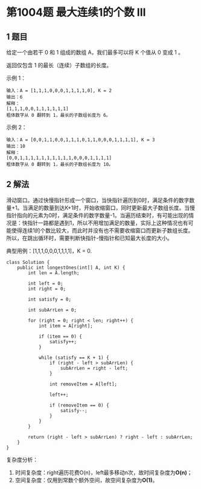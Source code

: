# 第1004题 最大连续1的个数 III

## 1 题目

给定一个由若干 0 和 1 组成的数组 A，我们最多可以将 K 个值从 0 变成 1 。

返回仅包含 1 的最长（连续）子数组的长度。

示例 1：

```
输入：A = [1,1,1,0,0,0,1,1,1,1,0], K = 2
输出：6
解释： 
[1,1,1,0,0,1,1,1,1,1,1]
粗体数字从 0 翻转到 1，最长的子数组长度为 6。
```

示例 2：

```
输入：A = [0,0,1,1,0,0,1,1,1,0,1,1,0,0,0,1,1,1,1], K = 3
输出：10
解释：
[0,0,1,1,1,1,1,1,1,1,1,1,0,0,0,1,1,1,1]
粗体数字从 0 翻转到 1，最长的子数组长度为 10。
```

## 2 解法

滑动窗口。通过快慢指针形成一个窗口，当快指针遍历到0时，满足条件的数字数量+1。当满足的数量到达K+1时，开始收缩窗口，同时更新最大子数组长度。当慢指针指向的元素为0时，满足条件的数字数量-1。当遍历结束时，有可能出现的情况是：快指针一路都是遇到1，所以不用增加满足的数量，实际上这种情况也有可能使得连续1的个数比较大，而此时并没有也不需要收缩窗口而更新子数组长度。所以，在跳出循环时，需要判断快指针-慢指针和已知最大长度的大小。

典型用例：[1,1,1,0,0,0,1,1,1,1]，K = 0.

```
class Solution {
    public int longestOnes(int[] A, int K) {
        int len = A.length;

        int left = 0;
        int right = 0;

        int satisfy = 0;

        int subArrLen = 0;

        for (right = 0; right < len; right++) {
            int item = A[right];

            if (item == 0) {
                satisfy++;
            }

            while (satisfy == K + 1) {
                if (right - left > subArrLen) {
                    subArrLen = right - left;
                }

                int removeItem = A[left];

                left++;

                if (removeItem == 0) {
                    satisfy--;
                }
            }
        }

        return (right - left > subArrLen) ? right - left : subArrLen;
    }
}
```

复杂度分析：

1. 时间复杂度：right遍历花费O(n)，left最多移动n次，故时间复杂度为**O(n)**；
2. 空间复杂度：仅用到常数个额外空间，故空间复杂度为**O(1)**。


